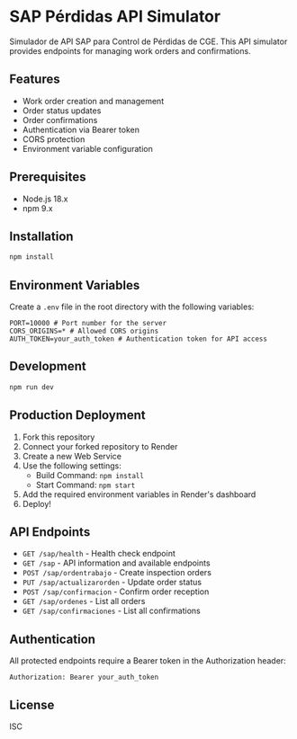 # SAP Pérdidas API Simulator

Simulador de API SAP para Control de Pérdidas de CGE. This API simulator provides endpoints for managing work orders and confirmations.

## Features

- Work order creation and management
- Order status updates
- Order confirmations
- Authentication via Bearer token
- CORS protection
- Environment variable configuration

## Prerequisites

- Node.js 18.x
- npm 9.x

## Installation

```bash
npm install
```

## Environment Variables

Create a `.env` file in the root directory with the following variables:

```env
PORT=10000 # Port number for the server
CORS_ORIGINS=* # Allowed CORS origins
AUTH_TOKEN=your_auth_token # Authentication token for API access
```

## Development

```bash
npm run dev
```

## Production Deployment

1. Fork this repository
2. Connect your forked repository to Render
3. Create a new Web Service
4. Use the following settings:
   - Build Command: `npm install`
   - Start Command: `npm start`
5. Add the required environment variables in Render's dashboard
6. Deploy!

## API Endpoints

- `GET /sap/health` - Health check endpoint
- `GET /sap` - API information and available endpoints
- `POST /sap/ordentrabajo` - Create inspection orders
- `PUT /sap/actualizarorden` - Update order status
- `POST /sap/confirmacion` - Confirm order reception
- `GET /sap/ordenes` - List all orders
- `GET /sap/confirmaciones` - List all confirmations

## Authentication

All protected endpoints require a Bearer token in the Authorization header:

```
Authorization: Bearer your_auth_token
```

## License

ISC